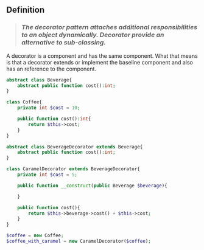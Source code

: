 ## Definition
> ### *The decorator pattern attaches additional responsibilities to an object dynamically. Decorator provide an alternative to sub-classing.*

A decorator is a component and has the same component. What that means is that a decorator extends or implement the baseline component and also has an reference to the component.

```php
abstract class Beverage{
    abstract public function cost():int;
}

class Coffee{
    private int $cost = 10;

    public function cost():int{
        return $this->cost;
    }
}

abstract class BeverageDecorator extends Beverage{
    abstract public function cost():int;
}

class CaramelDecorator extends BeverageDecorator{
    private int $cost = 5;

    public function __construct(public Beverage $beverage){

    }

    public function cost(){
        return $this->beverage->cost() + $this->cost;
    }
}

$coffee = new Coffee;
$coffee_with_caramel = new CaramelDecorator($coffee);
```
